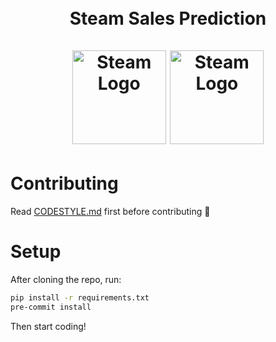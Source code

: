 <h1 align="center">
  <br>
  Steam Sales Prediction
  <br>
  <br>
    <img src="https://upload.wikimedia.org/wikipedia/commons/thumb/8/83/Steam_icon_logo.svg/2048px-Steam_icon_logo.svg.png" alt="Steam Logo" width="150">
    <img src="https://cdn3.iconfinder.com/data/icons/data-visualization-3/64/combination-chart-bar-line-graph-512.png" alt="Steam Logo" width="150">
  <br>
</h1>

# Contributing

Read [CODESTYLE.md](CODESTYLE.md) first before contributing 🚀

# Setup

After cloning the repo, run:

```bash
pip install -r requirements.txt
pre-commit install
```

Then start coding!